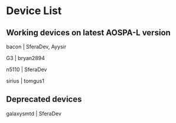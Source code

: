 # Device List #

## Working devices on latest AOSPA-L version ##

bacon | SferaDev, Ayysir

G3 | bryan2894

n5110 | SferaDev

sirius | tomgus1

## Deprecated devices ##

galaxysmtd | SferaDev
